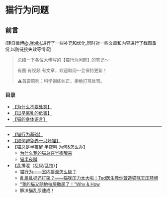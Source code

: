 # 猫行为问题
## 前言
(转自微博[@Jitbibi](https://weibo.com/1912422243/I6Rrbdtf0),进行了一些补充和优化,同时对一些文章和内容进行了截图备份,以防链接失效等情况)
> 总结一下各位大佬写的【猫行为问题】的笔记～
> 
> 有图 有视频 有文章，欢迎取阅～会保持更新！
> 
> ⚠️首要原则：科学训练纠正，拒绝打骂处罚。
### 目录
- [【为什么不要处罚】](https://github.com/GinirohikoCha/CatProblems/blob/master/%E7%8C%AB%E7%9A%84%E8%A1%8C%E4%B8%BA%E9%97%AE%E9%A2%98/%E3%80%90%E4%B8%BA%E4%BB%80%E4%B9%88%E4%B8%8D%E8%A6%81%E5%A4%84%E7%BD%9A%E3%80%91.jpg)
- [【过早离乳的危害】](https://github.com/GinirohikoCha/CatProblems/blob/master/%E7%8C%AB%E7%9A%84%E8%A1%8C%E4%B8%BA%E9%97%AE%E9%A2%98/%E3%80%90%E8%BF%87%E6%97%A9%E7%A6%BB%E4%B9%B3%E7%9A%84%E5%8D%B1%E5%AE%B3%E3%80%91.jpg)
- [【猫的身体语言】](https://github.com/GinirohikoCha/CatProblems/blob/master/%E7%8C%AB%E7%9A%84%E8%A1%8C%E4%B8%BA%E9%97%AE%E9%A2%98/%E3%80%90%E7%8C%AB%E7%9A%84%E8%BA%AB%E4%BD%93%E8%AF%AD%E8%A8%80%E3%80%91.jpg)
*************
- [【猫行为基础】](https://github.com/GinirohikoCha/CatProblems/blob/develop/%E7%8C%AB%E7%9A%84%E8%A1%8C%E4%B8%BA%E9%97%AE%E9%A2%98/%E7%8C%AB%E8%A1%8C%E4%B8%BA%E5%9F%BA%E7%A1%80.md)
- [【如何避免养一只坏猫】](https://github.com/GinirohikoCha/CatProblems/blob/develop/%E7%8C%AB%E7%9A%84%E8%A1%8C%E4%B8%BA%E9%97%AE%E9%A2%98/%E5%A6%82%E4%BD%95%E9%81%BF%E5%85%8D%E5%85%BB%E4%B8%80%E5%8F%AA%E5%9D%8F%E7%8C%AB.md)
- 【猫总是半夜醒 半夜叫 为何&怎么办】
	* [为什么我的猫总在半夜醒来](https://github.com/GinirohikoCha/CatProblems/blob/develop/%E7%8C%AB%E7%9A%84%E8%A1%8C%E4%B8%BA%E9%97%AE%E9%A2%98/%E3%80%90%E7%8C%AB%E6%80%BB%E6%98%AF%E5%8D%8A%E5%A4%9C%E9%86%92%20%E5%8D%8A%E5%A4%9C%E5%8F%AB%20%E4%B8%BA%E4%BD%95%26%E6%80%8E%E4%B9%88%E5%8A%9E%E3%80%91.jpg)
	* [猫半夜叫](https://github.com/GinirohikoCha/CatProblems/blob/develop/%E7%8C%AB%E7%9A%84%E8%A1%8C%E4%B8%BA%E9%97%AE%E9%A2%98/%E7%8C%AB%E5%8D%8A%E5%A4%9C%E5%8F%AB.md)
- 【乱排泄（乱尿/乱拉）】
	* [猫行为——室内排泄怎么破？](https://github.com/GinirohikoCha/CatProblems/blob/develop/%E7%8C%AB%E7%9A%84%E8%A1%8C%E4%B8%BA%E9%97%AE%E9%A2%98/%E7%8C%AB%E8%A1%8C%E4%B8%BA%E2%80%94%E2%80%94%E5%AE%A4%E5%86%85%E6%8E%92%E6%B3%84%E6%80%8E%E4%B9%88%E7%A0%B4%EF%BC%9F.md)
	* [乱尿乱抓还打架？——猫咪压力太大啦！Ted医生教你营造猫咪无压环境](https://github.com/GinirohikoCha/CatProblems/blob/develop/%E7%8C%AB%E7%9A%84%E8%A1%8C%E4%B8%BA%E9%97%AE%E9%A2%98/%E4%B9%B1%E5%B0%BF%E4%B9%B1%E6%8A%93%E8%BF%98%E6%89%93%E6%9E%B6%EF%BC%9F%E2%80%94%E2%80%94%E7%8C%AB%E5%92%AA%E5%8E%8B%E5%8A%9B%E5%A4%AA%E5%A4%A7%E5%95%A6%EF%BC%81Ted%E5%8C%BB%E7%94%9F%E6%95%99%E4%BD%A0%E8%90%A5%E9%80%A0%E7%8C%AB%E5%92%AA%E6%97%A0%E5%8E%8B%E7%8E%AF%E5%A2%83.md)
	* [“我的猫又随地拉屎撒尿了！”Why & How](https://github.com/GinirohikoCha/CatProblems/blob/develop/%E7%8C%AB%E7%9A%84%E8%A1%8C%E4%B8%BA%E9%97%AE%E9%A2%98/%E2%80%9C%E6%88%91%E7%9A%84%E7%8C%AB%E5%8F%88%E9%9A%8F%E5%9C%B0%E6%8B%89%E5%B1%8E%E6%92%92%E5%B0%BF%E4%BA%86%EF%BC%81%E2%80%9DWhy%26How.md)
	* 解决猫乱尿速成！